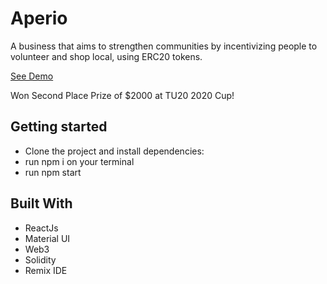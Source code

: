 # Aperio
A business that aims to strengthen communities by incentivizing people to volunteer and shop local, using ERC20 tokens.

[See Demo](https://docs.google.com/presentation/d/1S23_4Su-6Nx9ILWNScrqV8F7-ScAtvvFrlmZV71HZ0w/edit?usp=sharing)

Won Second Place Prize of $2000 at TU20 2020 Cup!

## Getting started
- Clone the project and install dependencies:
- run npm i on your terminal
- run npm start

## Built With
* ReactJs
* Material UI
* Web3
* Solidity 
* Remix IDE
